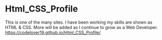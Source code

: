 # Html_CSS_Profile
This is one of the many sites. I have been working my skills are shown as HTML &amp; CSS. More will be added as I continue to grow as a Web Developer.
https://codelover19.github.io/Html_CSS_Profile/
